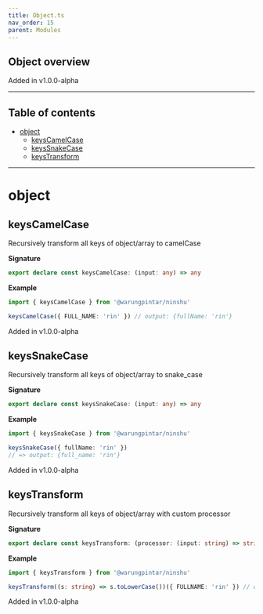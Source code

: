 ```yaml
---
title: Object.ts
nav_order: 15
parent: Modules
---
```


## Object overview

Added in v1.0.0-alpha

---

<h2 class="text-delta">Table of contents</h2>

- [object](#object)
  - [keysCamelCase](#keyscamelcase)
  - [keysSnakeCase](#keyssnakecase)
  - [keysTransform](#keystransform)

---

# object

## keysCamelCase

Recursively transform all keys of object/array to camelCase

**Signature**

```ts
export declare const keysCamelCase: (input: any) => any
```

**Example**

```ts
import { keysCamelCase } from '@warungpintar/ninshu'

keysCamelCase({ FULL_NAME: 'rin' }) // output: {fullName: 'rin'}
```

Added in v1.0.0-alpha

## keysSnakeCase

Recursively transform all keys of object/array to snake_case

**Signature**

```ts
export declare const keysSnakeCase: (input: any) => any
```

**Example**

```ts
import { keysSnakeCase } from '@warungpintar/ninshu'

keysSnakeCase({ fullName: 'rin' })
// => output: {full_name: 'rin'}
```

Added in v1.0.0-alpha

## keysTransform

Recursively transform all keys of object/array with custom processor

**Signature**

```ts
export declare const keysTransform: (processor: (input: string) => string) => (input: any) => any
```

**Example**

```ts
import { keysTransform } from '@warungpintar/ninshu'

keysTransform((s: string) => s.toLowerCase())({ FULLNAME: 'rin' }) // output: {fullname: 'rin'}
```

Added in v1.0.0-alpha
